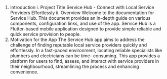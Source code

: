 1. Introduction
i. Project Title
Service Hub - Connect with Local Service Providers Effortlessly
ii. Overview
Welcome to the documentation for Service Hub. This document provides an
in-depth guide on various components, configuration links, and use of the
app. Service Hub is a Flutter-based mobile application designed to provide
simple reliable and quick service provision to people.
2. Motivation for the App
The Service Hub app aims to address the challenge of finding reputable local
service providers quickly and effortlessly. In a fast-paced environment,
locating reliable specialists like plumbers and electricians can be time-
consuming. This app provides a platform for users to find, assess, and
interact with service providers in their neighbourhood, streamlining the
process and enhancing convenience.